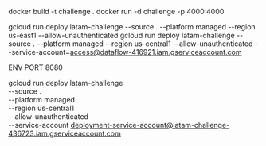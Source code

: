 docker build -t challenge .
docker run -d challenge -p 4000:4000

gcloud run deploy latam-challenge --source . --platform managed --region us-east1 --allow-unauthenticated
gcloud run deploy latam-challenge --source . --platform managed --region us-central1 --allow-unauthenticated --service-account=access@dataflow-416921.iam.gserviceaccount.com

ENV PORT 8080

gcloud run deploy latam-challenge \
    --source . \
    --platform managed \
    --region us-central1 \
    --allow-unauthenticated \
    --service-account deployment-service-account@latam-challenge-436723.iam.gserviceaccount.com
